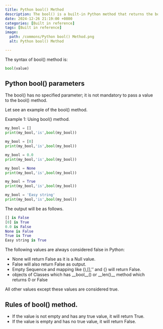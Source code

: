 ```yaml
---
title: Python bool() Method
description: The bool() is a built-in Python method that returns the boolean(True or False)  value of a specified given object using python’s standard truth testing procedure.
date: 2024-12-26 21:19:00 +0800
categories: [Built in reference]
tags: [Built in reference]
image:
  path: /commons/Python bool() Method.png
  alt: Python bool() Method

---
```



The syntax of bool() method is:

```python
bool(value)
```

## Python bool() parameters

The bool()  has no specified parameter; it is not mandatory to pass a value to the bool() method. 

<script type="text/javascript">
	atOptions = {
		'key' : 'f934c5057f4cfe34762901514605d248',
		'format' : 'iframe',
		'height' : 180,
		'width' : 800,
		'params' : {}
	};
</script>
<script type="text/javascript" src="//www.highperformanceformat.com/f934c5057f4cfe34762901514605d248/invoke.js"></script>
Let see an example of the bool() method.

Example 1: Using bool() method.

```python
my_bool = []
print(my_bool,'is',bool(my_bool))

my_bool = [0]
print(my_bool,'is',bool(my_bool))

my_bool = 0.0
print(my_bool,'is',bool(my_bool))

my_bool = None
print(my_bool,'is',bool(my_bool))

my_bool = True
print(my_bool,'is',bool(my_bool))

my_bool = 'Easy string'
print(my_bool,'is',bool(my_bool))
```

The output will be as follows.

```python
[] is False
[0] is True
0.0 is False
None is False
True is True
Easy string is True
```

<script type="text/javascript">
	atOptions = {
		'key' : 'f934c5057f4cfe34762901514605d248',
		'format' : 'iframe',
		'height' : 180,
		'width' : 800,
		'params' : {}
	};
</script>
<script type="text/javascript" src="//www.highperformanceformat.com/f934c5057f4cfe34762901514605d248/invoke.js"></script>
The following values are always considered false in Python:

* None will return False as it is a Null value.  
* False will also return False as output.  
* Empty Sequence  and mapping like (),\[\],’’ and {} will return False.  
* objects of Classes which has \_\_bool\_\_() or \_\_len()\_\_ method which returns 0 or False

All other values except these values are considered true.

<script type="text/javascript">
	atOptions = {
		'key' : 'f934c5057f4cfe34762901514605d248',
		'format' : 'iframe',
		'height' : 180,
		'width' : 800,
		'params' : {}
	};
</script>
<script type="text/javascript" src="//www.highperformanceformat.com/f934c5057f4cfe34762901514605d248/invoke.js"></script>
## Rules of bool() method.

* If the value is not empty and has any true value, it will return True.  
* If the value is empty and has no true value, it will return False.